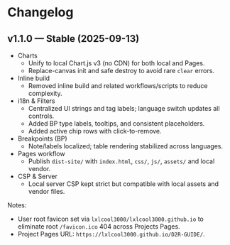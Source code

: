 # Changelog

## v1.1.0 — Stable (2025-09-13)

- Charts
  - Unify to local Chart.js v3 (no CDN) for both local and Pages.
  - Replace-canvas init and safe destroy to avoid rare `clear` errors.
- Inline build
  - Removed inline build and related workflows/scripts to reduce complexity.
- i18n & Filters
  - Centralized UI strings and tag labels; language switch updates all controls.
  - Added BP type labels, tooltips, and consistent placeholders.
  - Added active chip rows with click-to-remove.
- Breakpoints (BP)
  - Note/labels localized; table rendering stabilized across languages.
- Pages workflow
  - Publish `dist-site/` with `index.html`, `css/`, `js/`, `assets/` and local vendor.
- CSP & Server
  - Local server CSP kept strict but compatible with local assets and vendor files.

Notes:
- User root favicon set via `lxlcool3000/lxlcool3000.github.io` to eliminate root `/favicon.ico` 404 across Projects Pages.
- Project Pages URL: `https://lxlcool3000.github.io/D2R-GUIDE/`.
